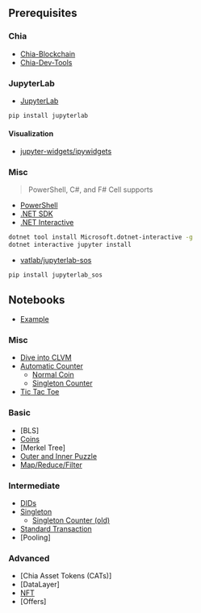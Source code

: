 ## Prerequisites

### Chia
- [Chia-Blockchain](https://github.com/Chia-Network/chia-blockchain)
- [Chia-Dev-Tools](https://github.com/Chia-Network/chia-dev-tools)

### JupyterLab
- [JupyterLab](https://jupyterlab.readthedocs.io/en/stable/getting_started/overview.html)
```
pip install jupyterlab
```
#### Visualization
- [jupyter-widgets/ipywidgets](https://github.com/jupyter-widgets/ipywidgets)

### Misc
> PowerShell, C#, and F# Cell supports
- [PowerShell](https://github.com/PowerShell/PowerShell)
- [.NET SDK](https://docs.microsoft.com/en-us/dotnet/core/install/linux-ubuntu)
- [.NET Interactive](https://github.com/dotnet/interactive)
```sh
dotnet tool install Microsoft.dotnet-interactive -g
dotnet interactive jupyter install
```
- [vatlab/jupyterlab-sos](https://github.com/vatlab/jupyterlab-sos)
```
pip install jupyterlab_sos
```
## Notebooks
- [Example](./notebooks/example.ipynb)

### Misc 
- [Dive into CLVM](notebooks/misc/dive-into-CLVM.ipynb)
- [Automatic Counter](notebooks/misc/counter/README.md)
    - [Normal Coin](notebooks/misc/counter/create-coin.ipynb)
    - [Singleton Counter](notebooks/misc/counter/singleton-counter.ipynb)
- [Tic Tac Toe](notebooks/misc/tic-tac-toe/README.md)

### Basic
- [BLS]
- [Coins](notebooks/basic/coins/notebook.ipynb)
- [Merkel Tree]
- [Outer and Inner Puzzle](/notebooks/basic/outer-and-inner-puzzles/notebook.ipynb)
- [Map/Reduce/Filter](notebooks/basic/map-reduce-filter/notebook.ipynb)
### Intermediate
- [DIDs](notebooks/intermediate/dids/README.md)
- [Singleton](notebooks/intermediate/singleton/notebook.ipynb)
    - [Singleton Counter (old)](notebooks/intermediate/singleton/singleton_counter.ipynb)
- [Standard Transaction](notebooks/intermediate/standard-transaction/README.md)
- [Pooling]

### Advanced
- [Chia Asset Tokens (CATs)]
- [DataLayer]
- [NFT](notebooks/advanced/nft/README.md)
- [Offers]
